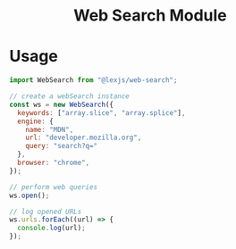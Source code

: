 <h1 align="center">Web Search Module</h1>

# Usage <a name="usage"></a>

```javascript
import WebSearch from "@lexjs/web-search";

// create a webSearch instance
const ws = new WebSearch({
  keywords: ["array.slice", "array.splice"],
  engine: {
    name: "MDN",
    url: "developer.mozilla.org",
    query: "search?q="
  },
  browser: "chrome",
});

// perform web queries
ws.open();

// log opened URLs
ws.urls.forEach((url) => {
  console.log(url);
});
```

